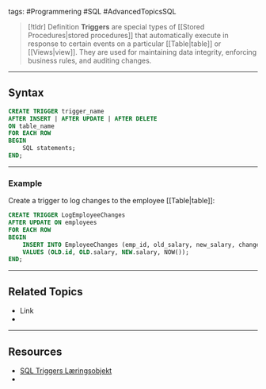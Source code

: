 tags: #Programmering #SQL #AdvancedTopicsSQL 

> [!tldr] Definition
> **Triggers** are special types of [[Stored Procedures|stored procedures]] that automatically execute in response to certain events on a particular [[Table|table]] or [[Views|view]]. 
> They are used for maintaining data integrity, enforcing business rules, and auditing changes.

---

## Syntax
```sql
CREATE TRIGGER trigger_name
AFTER INSERT | AFTER UPDATE | AFTER DELETE
ON table_name
FOR EACH ROW
BEGIN
    SQL statements;
END;
```

---

### Example
Create a trigger to log changes to the employee [[Table|table]]:
```sql
CREATE TRIGGER LogEmployeeChanges
AFTER UPDATE ON employees
FOR EACH ROW
BEGIN
    INSERT INTO EmployeeChanges (emp_id, old_salary, new_salary, change_date)
    VALUES (OLD.id, OLD.salary, NEW.salary, NOW());
END;
```

---

## Related Topics
- Link
- 

---

## Resources
- [SQL Triggers Læringsobjekt](https://scorm.itslearning.com/data/3289/C20150/ims_import_24/scormcontent/index.html#/lessons/noo5pSf2wL0y6Phcuz4-w4iH2ZwuVMRN)
- 